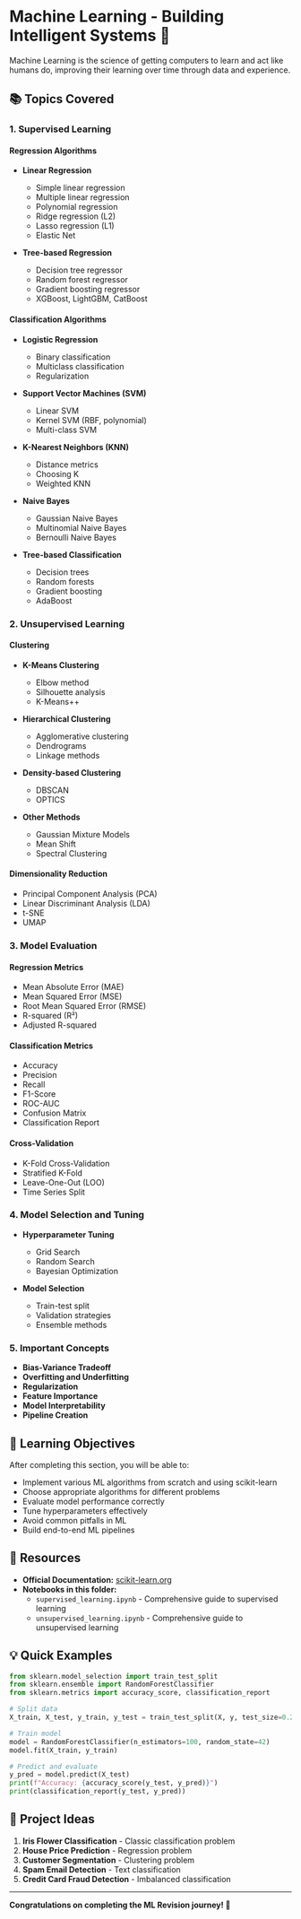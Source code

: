 # Machine Learning - Building Intelligent Systems 🤖

Machine Learning is the science of getting computers to learn and act like humans do, improving their learning over time through data and experience.

## 📚 Topics Covered

### 1. Supervised Learning

#### Regression Algorithms
- **Linear Regression**
  - Simple linear regression
  - Multiple linear regression
  - Polynomial regression
  - Ridge regression (L2)
  - Lasso regression (L1)
  - Elastic Net

- **Tree-based Regression**
  - Decision tree regressor
  - Random forest regressor
  - Gradient boosting regressor
  - XGBoost, LightGBM, CatBoost

#### Classification Algorithms
- **Logistic Regression**
  - Binary classification
  - Multiclass classification
  - Regularization

- **Support Vector Machines (SVM)**
  - Linear SVM
  - Kernel SVM (RBF, polynomial)
  - Multi-class SVM

- **K-Nearest Neighbors (KNN)**
  - Distance metrics
  - Choosing K
  - Weighted KNN

- **Naive Bayes**
  - Gaussian Naive Bayes
  - Multinomial Naive Bayes
  - Bernoulli Naive Bayes

- **Tree-based Classification**
  - Decision trees
  - Random forests
  - Gradient boosting
  - AdaBoost

### 2. Unsupervised Learning

#### Clustering
- **K-Means Clustering**
  - Elbow method
  - Silhouette analysis
  - K-Means++

- **Hierarchical Clustering**
  - Agglomerative clustering
  - Dendrograms
  - Linkage methods

- **Density-based Clustering**
  - DBSCAN
  - OPTICS

- **Other Methods**
  - Gaussian Mixture Models
  - Mean Shift
  - Spectral Clustering

#### Dimensionality Reduction
- Principal Component Analysis (PCA)
- Linear Discriminant Analysis (LDA)
- t-SNE
- UMAP

### 3. Model Evaluation

#### Regression Metrics
- Mean Absolute Error (MAE)
- Mean Squared Error (MSE)
- Root Mean Squared Error (RMSE)
- R-squared (R²)
- Adjusted R-squared

#### Classification Metrics
- Accuracy
- Precision
- Recall
- F1-Score
- ROC-AUC
- Confusion Matrix
- Classification Report

#### Cross-Validation
- K-Fold Cross-Validation
- Stratified K-Fold
- Leave-One-Out (LOO)
- Time Series Split

### 4. Model Selection and Tuning

- **Hyperparameter Tuning**
  - Grid Search
  - Random Search
  - Bayesian Optimization

- **Model Selection**
  - Train-test split
  - Validation strategies
  - Ensemble methods

### 5. Important Concepts

- **Bias-Variance Tradeoff**
- **Overfitting and Underfitting**
- **Regularization**
- **Feature Importance**
- **Model Interpretability**
- **Pipeline Creation**

## 🎯 Learning Objectives

After completing this section, you will be able to:
- Implement various ML algorithms from scratch and using scikit-learn
- Choose appropriate algorithms for different problems
- Evaluate model performance correctly
- Tune hyperparameters effectively
- Avoid common pitfalls in ML
- Build end-to-end ML pipelines

## 📖 Resources

- **Official Documentation:** [scikit-learn.org](https://scikit-learn.org/)
- **Notebooks in this folder:**
  - `supervised_learning.ipynb` - Comprehensive guide to supervised learning
  - `unsupervised_learning.ipynb` - Comprehensive guide to unsupervised learning

## 💡 Quick Examples

```python
from sklearn.model_selection import train_test_split
from sklearn.ensemble import RandomForestClassifier
from sklearn.metrics import accuracy_score, classification_report

# Split data
X_train, X_test, y_train, y_test = train_test_split(X, y, test_size=0.2)

# Train model
model = RandomForestClassifier(n_estimators=100, random_state=42)
model.fit(X_train, y_train)

# Predict and evaluate
y_pred = model.predict(X_test)
print(f"Accuracy: {accuracy_score(y_test, y_pred)}")
print(classification_report(y_test, y_pred))
```

## 🔗 Project Ideas

1. **Iris Flower Classification** - Classic classification problem
2. **House Price Prediction** - Regression problem
3. **Customer Segmentation** - Clustering problem
4. **Spam Email Detection** - Text classification
5. **Credit Card Fraud Detection** - Imbalanced classification

---

**Congratulations on completing the ML Revision journey! 🎉**
